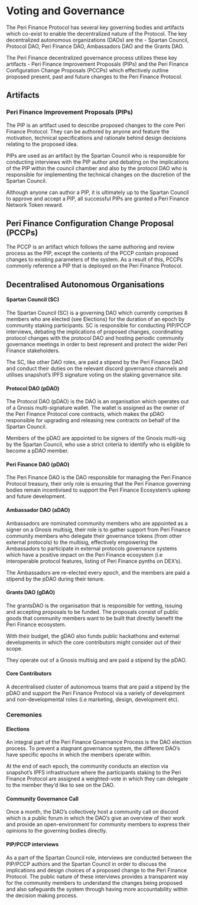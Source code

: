# Voting and Governance

The Peri Finance Protocol has several key governing bodies and artifacts which co-exist to enable the decentralized nature of the Protocol. The key decentralized autonomous organizations \(DAOs\) are the - Spartan Council, Protocol DAO, Peri Finance DAO, Ambassadors DAO and the Grants DAO.

The Peri Finance decentralized governance process utilizes these key artifacts - Peri Finance Improvement Proposals \(PIPs\) and the Peri Finance Configuration Change Proposals \(PCCPs\) which effectively outline proposed present, past and future changes to the Peri Finance Protocol.

## A**rtifacts**

### Peri Finance Improvement Proposals \(PIPs\)

The PIP is an artifact used to describe proposed changes to the core Peri Finance Protocol. They can be authored by anyone and feature the motivation, technical specifications and rationale behind design decisions relating to the proposed idea.

PIPs are used as an artifact by the Spartan Council who is responsible for conducting interviews with the PIP author and debating on the implications of the PIP within the council chamber and also by the protocol DAO who is responsible for implementing the technical changes on the discretion of the Spartan Council.

Although anyone can author a PIP, it is ultimately up to the Spartan Council to approve and accept a PIP, all successful PIPs are granted a Peri Finance Network Token reward.

## Peri Finance Configuration Change Proposal \(PCCPs\)

The PCCP is an artifact which follows the same authoring and review process as the PIP, except the contents of the PCCP contain proposed changes to existing parameters of the system. As a result of this, PCCPs commonly reference a PIP that is deployed on the Peri Finance Protocol.

## Decentralised Autonomous Organisations

#### Spartan Council \(SC\) <a id="spartan-council-sc"></a>

The Spartan Council \(SC\) is a governing DAO which currently comprises 8 members who are elected \(see Elections\) for the duration of an epoch by community staking participants. SC is responsible for conducting PIP/PCCP interviews, debating the implications of proposed changes, coordinating protocol changes with the protocol DAO and hosting periodic community governance meetings in order to best represent and protect the wider Peri Finance stakeholders.

The SC, like other DAO roles, are paid a stipend by the Peri Finance DAO and conduct their duties on the relevant discord governance channels and utilises snapshot’s IPFS signature voting on the staking governance site.

#### Protocol DAO \(pDAO\) <a id="protocol-dao-pdao"></a>

The Protocol DAO \(pDAO\) is the DAO is an organisation which operates out of a Gnosis multi-signature wallet. The wallet is assigned as the owner of the Peri Finance Protocol core contracts, which makes the pDAO responsible for upgrading and releasing new contracts on behalf of the Spartan Council.

Members of the pDAO are appointed to be signers of the Gnosis multi-sig by the Spartan Council, who use a strict criteria to identify who is eligible to become a pDAO member.

#### Peri Finance DAO \(pDAO\) <a id="synthetix-dao-sdao"></a>

The Peri Finance DAO is the DAO responsible for managing the Peri Finance Protocol treasury, their only role is ensuring that the Peri Finance governing bodies remain incentivised to support the Peri Finance Ecosystem’s upkeep and future development.

#### Ambassador DAO \(aDAO\) <a id="ambassador-dao-adao"></a>

Ambassadors are nominated community members who are appointed as a signer on a Gnosis multisig, their role is to gather support from Peri Finance community members who delegate their governance tokens \(from other external protocols\) to the multisig, effectively empowering the Ambassadors to participate in external protocols governance systems which have a positive impact on the Peri Finance ecosystem \(i.e interoperable protocol features, listing of Peri Finance pynths on DEX’s\).

The Ambassadors are re-elected every epoch, and the members are paid a stipend by the pDAO during their tenure.

#### Grants DAO \(gDAO\) <a id="grants-dao-gdao"></a>

The grantsDAO is the organisation that is responsible for vetting, issuing and accepting proposals to be funded. The proposals consist of public goods that community members want to be built that directly benefit the Peri Finance ecosystem.

With their budget, the gDAO also funds public hackathons and external developments in which the core contributors might consider out of their scope.

They operate out of a Gnosis multisig and are paid a stipend by the pDAO.

#### Core Contributors <a id="core-contributors"></a>

A decentralised cluster of autonomous teams that are paid a stipend by the pDAO and support the Peri Finance Protocol via a variety of development and non-developmental roles \(i.e marketing, design, development etc\).

### Ceremonies <a id="ceremonies"></a>

#### Elections <a id="elections"></a>

An integral part of the Peri Finance Governance Process is the DAO election process. To prevent a stagnant governance system, the different DAO’s have specific epochs in which the members operate within.

At the end of each epoch, the community conducts an election via snapshot’s IPFS infrastructure where the participants staking to the Peri Finance Protocol are assigned a weighted-vote in which they can delegate to the member they’d like to see on the DAO.

#### Community Governance Call <a id="community-governance-call"></a>

Once a month, the DAO’s collectively host a community call on discord which is a public forum in which the DAO’s give an overview of their work and provide an open-environment for community members to express their opinions to the governing bodies directly.

#### PIP/PCCP interviews <a id="sipsccp-interviews"></a>

As a part of the Spartan Council role, interviews are conducted between the PIP/PCCP authors and the Spartan Council in order to discuss the implications and design choices of a proposed change to the Peri Finance Protocol. The public nature of these interviews provides a transparent way for the community members to understand the changes being proposed and also safeguards the system through having more accountability within the decision making process.




